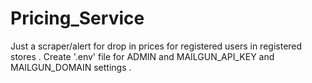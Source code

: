 # Pricing_Service
Just a scraper/alert for drop in prices for registered users in registered stores .
 Create '.env' file for ADMIN and MAILGUN_API_KEY and MAILGUN_DOMAIN settings .

